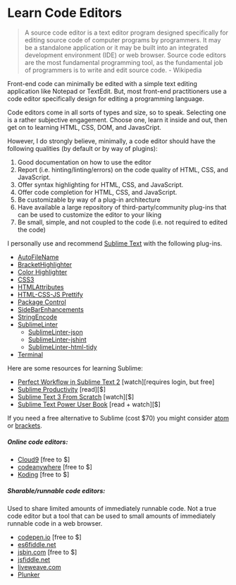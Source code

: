 # Learn Code Editors

> A source code editor is a text editor program designed specifically for editing source code of computer programs by programmers. It may be a standalone application or it may be built into an integrated development environment (IDE) or web browser. Source code editors are the most fundamental programming tool, as the fundamental job of programmers is to write and edit source code. - Wikipedia

Front-end code can minimally be edited with a simple text editing application like Notepad or TextEdit. But, most front-end practitioners use a code editor specifically design for editing a programming language. 

Code editors come in all sorts of types and size, so to speak. Selecting one is a rather subjective engagement. Choose one, learn it inside and out, then get on to learning HTML, CSS, DOM, and JavasCript. 

However, I do strongly believe, minimally, a code editor should have the following qualities (by default or by way of plugins):

1. Good documentation on how to use the editor
2. Report (i.e. hinting/linting/errors) on the code quality of HTML, CSS, and JavaScript.
3. Offer syntax highlighting for HTML, CSS, and JavaScript.
4. Offer code completion for HTML, CSS, and JavaScript.
5. Be customizable by way of a plug-in architecture 
6. Have available a large repository of third-party/community plug-ins that can be used to customize the editor to your liking
7. Be small, simple, and not coupled to the code (i.e. not required to edited the code)

I personally use and recommend [Sublime Text](http://www.sublimetext.com/) with the following plug-ins.

* [Auto​File​Name](https://packagecontrol.io/packages/AutoFileName)
* [Bracket​Highlighter](https://packagecontrol.io/packages/BracketHighlighter)
* [Color Highlighter](https://packagecontrol.io/packages/Color%20Highlighter)
* [CSS3](https://packagecontrol.io/packages/CSS3)
* [HTMLAttributes](https://packagecontrol.io/packages/HTMLAttributes)
* [HTML-CSS-JS Prettify](https://packagecontrol.io/packages/HTML-CSS-JS%20Prettify)
* [Package Control](https://packagecontrol.io/packages/Package%20Control)
* [Side​Bar​Enhancements](https://packagecontrol.io/packages/SideBarEnhancements)
* [String​Encode](https://packagecontrol.io/packages/StringEncode)
* [Sublime​Linter](https://packagecontrol.io/packages/SublimeLinter)
    * [Sublime​Linter-json](https://packagecontrol.io/packages/SublimeLinter-json)
    * [Sublime​Linter-jshint](https://packagecontrol.io/packages/SublimeLinter-jshint)
    * [Sublime​Linter-html-tidy](https://packagecontrol.io/packages/SublimeLinter-html-tidy)
* [Terminal](https://packagecontrol.io/packages/Terminal)

Here are some resources for learning Sublime:

* [Perfect Workflow in Sublime Text 2](https://code.tutsplus.com/courses/perfect-workflow-in-sublime-text-2) [watch][requires login, but free]
* [Sublime Productivity](https://leanpub.com/sublime-productivity) [read][$]
* [Sublime Text 3 From Scratch](http://www.pluralsight.com/courses/sublime-text-3-from-scratch) [watch][$]
* [Sublime Text Power User Book](https://sublimetextbook.com/) [read + watch][$]

If you need a free alternative to Sublime (cost $70) you might consider [atom](https://atom.io/) or [brackets](http://brackets.io/).

##### Online code editors:

* [Cloud9](https://c9.io) [free to $]
* [codeanywhere](https://codeanywhere.com) [free to $]
* [Koding](https://koding.com) [free to $]

##### Sharable/runnable code editors:

Used to share limited amounts of immediately runnable code. Not a true code editor but a tool that can be used to small amounts of immediately runnable code in a web browser.

* [codepen.io](http://codepen.io/) [free to $]
* [es6fiddle.net](http://www.es6fiddle.net/)
* [jsbin.com](http://jsbin.com/) [free to $]
* [jsfiddle.net](http://jsfiddle.net/)
* [liveweave.com](http://liveweave.com/)
* [Plunker](http://plnkr.co/)



























 






